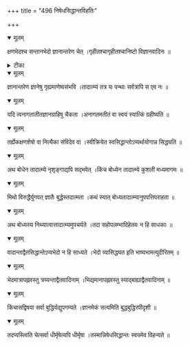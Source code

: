 +++
title = "496 निषेधसिद्धान्तविहतिः"

+++


<details open><summary>मूलम्</summary>

क्षणभेदश्च सन्तानभेदो ज्ञानान्तरेण चेत् ।गृहीतश्चागृहीतश्चानिष्टो विज्ञानवादिनः ॥
</details>



<details><summary>टीका</summary>

स. सि.[420]
</details>



<details open><summary>मूलम्</summary>

ज्ञानान्तरेण ज्ञानेषु गृह्यमाणेष्वसंभवि ।तादात्म्यं तत्र यः पन्थाः सर्वत्रापि स एव नः ॥
</details>



<details open><summary>मूलम्</summary>

यदि त्वनागतातीतज्ञानग्राहिषु चैकता ।अनागतमतीतं वा स्वयं स्यात्किं ग्रहीष्यति ॥
</details>



<details open><summary>मूलम्</summary>

तर्ह्येकक्षणशेषो वा नित्यैका संविदेव वा ।स्वीक्रियेत स्वसिद्धान्तोऽप्यर्थायोगान्न सिद्ध्यति ॥
</details>



<details open><summary>मूलम्</summary>

अथ बोधेन तादात्म्ये नृशृङ्गाद्यपि सद्भवेत् ।किंच बोध्येन तादात्म्ये कुशली मध्यमागमः ॥
</details>



<details open><summary>मूलम्</summary>

मिथो विरुद्धैर्युगपत् ज्ञातैः बुद्धेस्तदात्मता ।कथं स्यात् बोध्यतादात्म्यानुपपत्तिपराहता ॥
</details>



<details open><summary>मूलम्</summary>

अथ बोध्यस्य निथ्यात्वात्तादात्म्यमुपचर्यते ।तदा सहोपलम्भादिहेतवः न हि साधकाः ॥
</details>



<details open><summary>मूलम्</summary>

वादान्ताद्वैतसिद्धान्तेऽप्यभेदो न हि साध्यते ।भेदो व्यासिद्ध्यत इति भाष्यभामत्युदीरितम् ॥
</details>



<details open><summary>मूलम्</summary>

भेदमात्रापह्नवस्तु त्रय्यन्ताद्वैतवादिनाम् ।भिद्यमानापह्नवस्तु स्याद्बाह्याद्वैतवादिनाम् ॥
</details>



<details open><summary>मूलम्</summary>

किंचासद्विषया सर्वा बुद्धिर्यद्युपगम्यते ।ज्ञानमेकं सत्यमिति बुद्धबुद्धिरपीदृशी ॥
</details>



<details open><summary>मूलम्</summary>

तदप्यस्त्विति चेत्सर्वा धीर्मृषेत्यपि धीर्मृषा ।तस्मान्निषेधसिद्धान्तः स्वयमेव विहन्यते ॥
</details>

